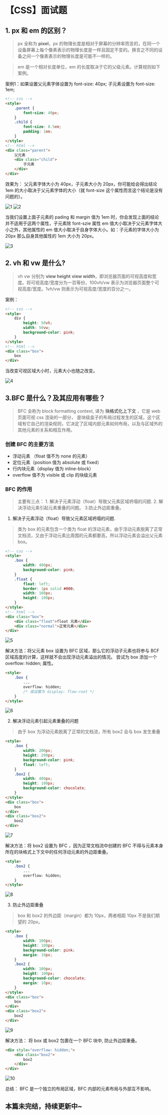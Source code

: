 # 【CSS】面试题 
## 1. px 和 em 的区别？
> px 全称为 **pixel**，px 的物理长度是相对于屏幕的分辨率而言的，在同一个设备屏幕上每个像素表示的物理长度是一样且固定不变的。换言之不同的设备之间一个像素表示的物理长度是可能不一样的。

> em 是一个相对长度单位，em 的长度取决于它的父级元素。计算规则如下案例。

案例1：如果设置父元素字体设置为 font-size: 40px; 子元素设置为 font-size: 1em;
```html
<!-- css -->
<style>
    .parent {
        font-size: 40px;
    }
    .child {
        font-size: 0.5em;
        padding: 1em;
    }
</style>
<!-- html -->
<div class="parent">
    父元素
    <div class="child">
        子元素
    </div>
</div>
```
效果为：
父元素字体大小为 40px，子元素大小为 20px，你可能给会得出结论 1em 的大小取决于父元素字体的大小（就 font-size 这个属性而言这个结论是没有问题的）。

![1](/css/01/1.png)
![2](/css/01/02.png)

当我们设置上面子元素的 pading 和 margin 值为 1em 时，你会发现上面的结论并不适用于这两个属性，子元素除 font-szie 属性 em 值大小取决于父元素字体大小之外，其他属性的 em 值大小取决于自身字体大小。如：子元素的字体大小为 20px 那么自身其他属性的 1em 大小为 20px。

![3](/css/01/3.png)


## 2. vh 和 vw 是什么?
> vh vw 分别为 **view height** **view width**，即浏览器页面的可视高度和宽度。将可视高度/宽度分为一百等份，100vh/vw 表示为浏览器页面整个可视高度/宽度。1vh/vw 则表示为可视高度/宽度的百分之一。

案例：
```html
<!-- css -->
<style>
    div {
        height: 50vh;
        width: 50vw;
        background-color: pink;
    }
</style>
<!-- html -->
<div class="box">
    box
</div>
```
当改变可视区域大小时，元素大小也随之改变。

![4](/css/01/4.gif)


## 3.BFC 是什么？及其应用有哪些？
> BFC 全称为 block formatting context, 译为 **块格式化上下文** ，它是 web 页面可视 css 渲染的一部分， 是块级盒子的布局过程发生的区域，这个区域有它自己的渲染规则，它决定了区域内部元素如何布局，以及与区域外的其他元素的关系和相互作用。

### 创建 BFC 的主要方法
+ 浮动元素 （float 值不为 none 的元素）
+ 定位元素（position 值为 absolute 或 fixed）
+ 行内块元素（display 值为 inline-block）
+ overflow 值不为 visible 或 clip 的块级元素

### BFC 的作用
> 主要有三点： 1. 解决子元素浮动（float）导致父元素区域坍塌的问题. 2. 解决浮动元素引起元素重叠的问题。 3.防止外边距重叠。

1. 解决子元素浮动（float）导致父元素区域坍塌的问题.
> 类为 box 的元素包含一个类为 float 的浮动元素，由于浮动元素脱离了正常文档流，又由于浮动元素比周围的元素都要高，所以浮动元素会溢出父元素 box。
```html
<!-- css -->
<style>
    .box {
        width: 400px;
        background-color: pink;
    }
    .float {
        float: left;
        border: 1px solid #000;
        width: 100px;
        height: 100px;
    }
</style>
<!-- html -->
<div class="box">
    <div class="float">float 元素</div>
    <div class="normal">正常元素</div>
</div>
```

![5](/css/01/5.png)

解决方法：将父元素 box 设置为 BFC 区域，那么它的浮动子元素也将参与 BCF 区域高度的计算，这样就不会出现浮动元素溢出的情况。
尝试为 box 添加一个 overflow: hidden; 属性。

```html
<style>
    .box {
        ...
        overflow: hidden;
        /* 或设置为 display: flow-root */
    }
</style>
```

![6](/css/01/6.png)

2. 解决浮动元素引起元素重叠的问题
> 由于 box 为浮动元素脱离了正常的文档流，所有 box2 会与 box 发生重叠
```html
<style>
    .box {
        width: 200px;
        height: 200px;
        background-color: pink;
        float: left;
    }
    .box2 {
        width: 400px;
        height: 100px;
        background-color: chocolate;
    }
</style>
<div class="box">
    box
</div>
<div class="box2">
    box2
</div>
```
![7](/css/01/07.png)

解决方法：将 box2 设置为 BFC ，因为正常文档流中创建的 BFC 不得与元素本身所在的块格式上下文中的任何浮动元素的外边距重叠。
```html
<style>
    .box2 {
        ...
        overflow: hidden;
    }
</style>
```
![8](/css/01/8.png)

3. 防止外边距重叠
> box 和 box2 的外边距（margin）都为 10px，两者相距 10px 不是我们期望的 20px。

```html
<style>
    .box {
        width: 100px;
        height: 100px;
        background-color: pink;
        margin: 10px;
    }
    .box2 {
        width: 100px;
        height: 100px;
        background-color: chocolate;
        margin: 10px;
    }
</style>
<div class="box">
    box
</div>
<div class="box2">
    box2
</div>
```
![9](/css/01/9.png)

解决方法： 将 box 或 box2 包裹在一个 BFC 块中, 防止外边距重叠。

```html
<div style="overflow: hidden;">
    <div class="box2">
        box2
    </div>
</div>
```
![10](/css/01/10.png)

总结： BFC 是一个独立的布局区域，BFC 内部的元素布局与外部互不影响。

## 本篇未完结，持续更新中~







